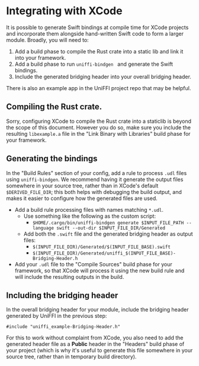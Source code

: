 # Integrating with XCode

It is possible to generate Swift bindings at compile time for XCode projects
and incorporate them alongside hand-written Swift code to form a larger module.
Broadly, you will need to:

1. Add a build phase to compile the Rust crate into a static lib and link it
   into your framework.
2. Add a build phase to run `uniffi-bindgen ` and generate the Swift bindings.
3. Include the generated bridging header into your overall bridging header.

There is also an example app in the UniFFI project repo that may be helpful.

## Compiling the Rust crate.

Sorry, configuring XCode to compile the Rust crate into a staticlib
is beyond the scope of this document. However you do so, make sure you
include the resulting `libexample.a` file in the "Link Binary with Libraries"
build phase for your framework.

## Generating the bindings

In the "Build Rules" section of your config, add a rule to process `.udl` files
using `uniffi-bindgen`. We recommend having it generate the output files
somewhere in your source tree, rather than in XCode's default `$DERIVED_FILE_DIR`;
this both helps with debugging the build output, and makes it easier to configure
how the generated files are used.

* Add a build rule processing files with names matching `*.udl`.
    * Use something like the following as the custom script:
        * `$HOME/.cargo/bin/uniffi-bindgen generate $INPUT_FILE_PATH --language swift --out-dir $INPUT_FILE_DIR/Generated`
    * Add both the `.swift` file and the generated bridging header as output files:
        * `$(INPUT_FILE_DIR)/Generated/$(INPUT_FILE_BASE).swift`
        * `$(INPUT_FILE_DIR)/Generated/uniffi_$(INPUT_FILE_BASE)-Bridging-Header.h`
* Add your `.udl` file to the "Compile Sources" build phase for your framework,
  so that XCode will process it using the new build rule and will include the resulting
  outputs in the build.

## Including the bridging header

In the overall bridging header for your module, include the bridging header
generated by UniFFI in the previous step:

```
#include "uniffi_example-Bridging-Header.h"
```

For this to work without complaint from XCode, you also need to add the
generated header file as a **Public** header in the "Headers" build phase
of your project (which is why it's useful to generate this file somewhere in
your source tree, rather than in temporary build directory).

